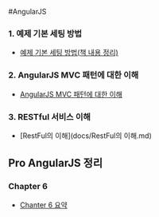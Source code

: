 #AngularJS

### 1. 예제 기본 세팅 방법

* [예제 기본 세팅 방법(책 내용 정리)](docs/예제-기본-세팅.md)

### 2. AngularJS MVC 패턴에 대한 이해

* [AngularJS MVC 패턴에 대한 이해](docs/angularjs_mvc.md)

### 3. RESTful 서비스 이해

* [RestFul의 이해](docs/RestFul의 이해.md)



## Pro AngularJS 정리

### Chapter 6

* [Chanter 6 요약](docs/AngularJS_Chapter6.md)

